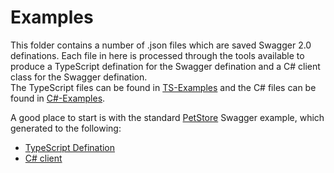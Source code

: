 # Examples

This folder contains a number of .json files which are saved Swagger 2.0 definations. Each file in here is processed through the tools available to produce a TypeScript defination for the Swagger defination and a C# client class for the Swagger defination.  
The TypeScript files can be found in [TS-Examples](TS-Examples) and the C# files can be found in [C#-Examples](C#-Examples).

A good place to start is with the standard [PetStore](petstore.json) Swagger example, which generated to the following:  
- [TypeScript Defination](TS-Examples/petstore.ts)  
- [C# client](C%23-Examples/petstore.cs)  